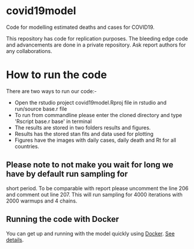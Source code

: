 # covid19model
Code for modelling estimated deaths and cases for COVID19. 

This repository has code for replication purposes. The bleeding edge code and advancements are done in a private repository. Ask report authors for any collaborations. 

# How to run the code

There are two ways to run our code:-
* Open the rstudio project covid19model.Rproj file in rstudio and run/source base.r file
* To run from commandline please enter the cloned directory and type 'Rscript base.r base' in terminal
* The results are stored in two folders results and figures.
* Results has the stored stan fits and data used for plotting
* Figures have the images with daily cases, daily death and Rt for all countries.

## Please note to not make you wait for long we have by default run sampling for
short period. To be comparable with report please uncomment the line 206 and
comment out line 207. This will run sampling for 4000 iterations with 2000
warmups and 4 chains.

## Running the code with Docker

You can get up and running with the model quickly using [Docker][]. [See
details](docker/).

[Docker]: https://www.docker.com/
